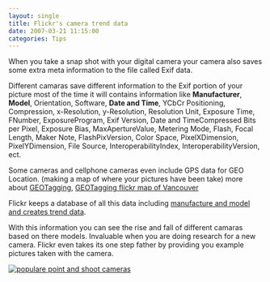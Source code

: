 ```yaml
---
layout: single
title: Flickr's camera trend data
date: 2007-03-21 11:15:00
categories: Tips
---
```

When you take a snap shot with your digital camera your camera also saves some extra meta information to the file called Exif data.
<p align="left">Different camaras save different information to the Exif portion of your picture most of the time it will contains information like <strong>Manufacturer</strong>, <strong>Model</strong>, Orientation, Software, <strong>Date and Time</strong>, YCbCr Positioning, Compression, x-Resolution, y-Resolution, Resolution Unit, Exposure Time, FNumber, ExposureProgram, Exif Version, Date and TimeCompressed Bits per Pixel, Exposure Bias, MaxApertureValue, Metering Mode, Flash, Focal Length, Maker Note, FlashPixVersion, Color Space, PixelXDimension, PixelYDimension, File Source, InteroperabilityIndex, InteroperabilityVersion, ect.</p>
Some cameras and cellphone cameras even include GPS data for GEO Location. (making a map of where your pictures have been take) more about <a href="http://www.flickr.com/groups/geotagging/">GEOTagging</a>, <a href="http://loc.alize.us/#/geo:49.2724,-123.12292,14,k/">GEOTagging flickr map of Vancouver</a>

Flickr keeps a database of all this data including <a href="http://flickr.com/cameras/">manufacture and model and creates trend data</a>.

With this information you can see the rise and fall of different camaras based on there models.  Invaluable when you are doing research for a new camera. Flickr even takes its one step father by providing you example pictures taken with the camera.

<a href="http://flickr.com/cameras/" title="populare point and shoot cameras"><img src="/public/uploads/2007/03/populare-point-and-shoot-cameras.JPG" alt="populare point and shoot cameras" /></a>

